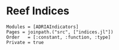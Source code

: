 # Reef Indices

```@autodocs
Modules = [ADRIAIndicators]
Pages = joinpath.("src", ["indices.jl"])
Order   = [:constant, :function, :type]
Private = true
```
